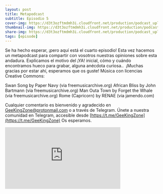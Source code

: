 ```yaml
---
layout: post
title: Metapodcast
subtitle: Episodio 5
cover-img: https://d3t3ozftmdmh3i.cloudfront.net/production/podcast_uploaded_nologo400/14743809/14743809-1619370372653-eb16be7dd0aee.jpg
thumbnail-img: https://d3t3ozftmdmh3i.cloudfront.net/production/podcast_uploaded_nologo400/14743809/14743809-1619370372653-eb16be7dd0aee.jpg
share-img: https://d3t3ozftmdmh3i.cloudfront.net/production/podcast_uploaded_nologo400/14743809/14743809-1619370372653-eb16be7dd0aee.jpg
tags: [episode]
---
```


Se ha hecho esperar, ¡pero aquí está el cuarto episodio!
Esta vez hacemos un metapodcast para compartir con vosotros nuestras opiniones sobre esta andadura. Explicamos el motivo del ¡YA! inicial, cómo y cuándo encontramos hueco para grabar, alguna anécdota curiosa..&nbsp;
¡Muchas gracias por estar ahí, esperamos que os guste!
Música con licencias Creative Commons:

 Swan Song by Paper Navy (via freemusicarchive.org)
 African Bliss by John Bartmann (via freemusicarchive.org)
 Man Outa Town by Forget the Whale (via freemusicarchive.org)
 Rome (Capricorn) by RENAE (via jamendo.com)

Cualquier comentario es bienvenido y agradecido en GeeKingZone@protonmail.com o a través de Telegram.
Únete a nuestra comunidad en Telegram, accesible desde [https://t.me/GeeKingZone](https://t.me/GeeKingZone)
Os esperamos.
<iframe src='https://podcasters.spotify.com/pod/show/geekingzone/embed/episodes/Metapodcast-e146d0h' height='204px' width='380px' frameborder='0' scrolling='no'></iframe>